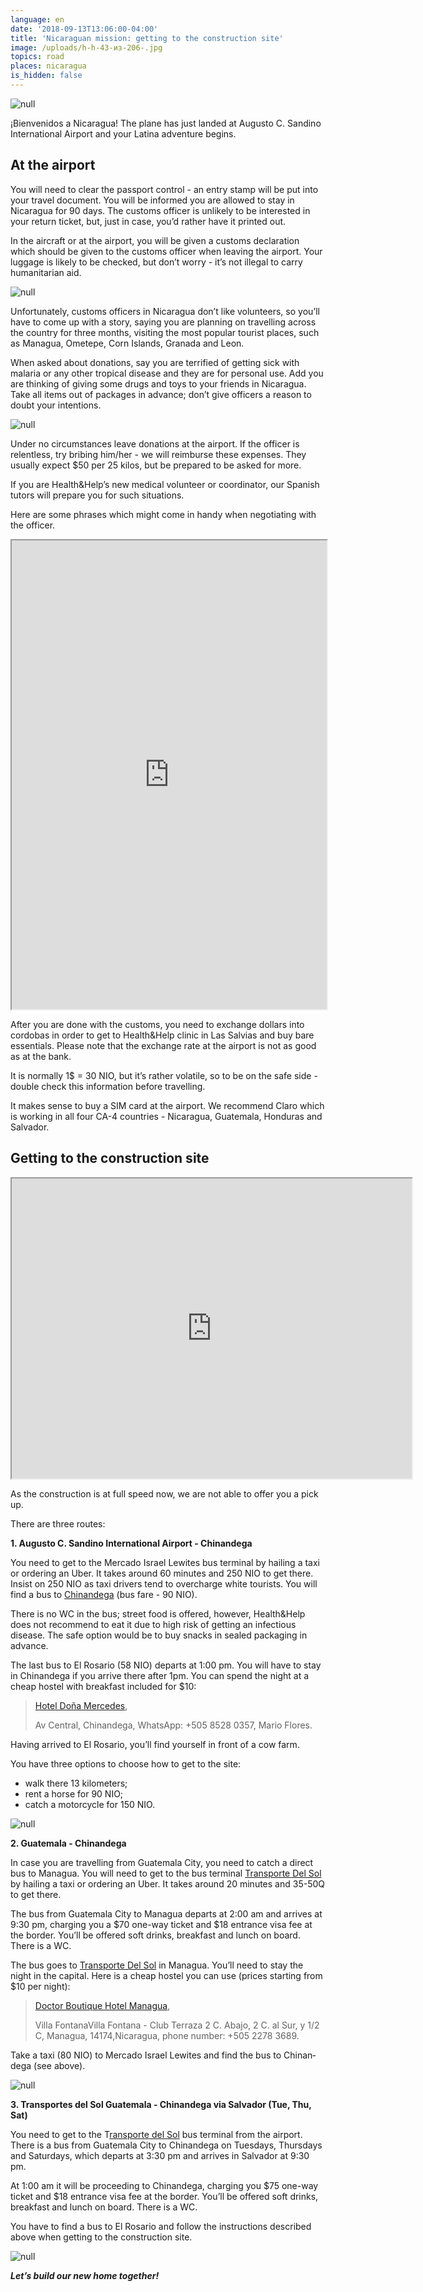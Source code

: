 ```yaml
---
language: en
date: '2018-09-13T13:06:00-04:00'
title: 'Nicaraguan mission: getting to the construction site'
image: /uploads/h-h-43-из-206-.jpg
topics: road
places: nicaragua
is_hidden: false
---
```

![null](/uploads/h-h-43-из-206-.jpg)

¡Bi­en­venidos a Nicaragua! The plane has just landed at Augusto C. Sandino International Airport and your Latina adventure begins.

## At the airport

You will need to clear the passport control - an entry stamp will be put into your travel document. You will be informed you are allowed to stay in Nicaragua for 90 days. The customs officer is unlikely to be interested in your return ticket, but, just in case, you’d rather have it printed out.

In the aircraft or at the airport, you will be given a customs declaration which should be given to the customs officer when leaving the airport. Your luggage is likely to be checked, but don’t worry - it’s not illegal to carry humanitarian aid. 

![null](/uploads/airport-amsterdam-arrival-2069.jpg)

Unfortunately, customs officers in Nicaragua don’t like volunteers, so you’ll have to come up with a story, saying you are planning on travelling across the country for three months, visiting the most popular tourist places, such as Managua, Ometepe, Corn Islands, Granada and Leon. 

When asked about donations, say you are terrified of getting sick with malaria or any other tropical disease and they are for personal use. Add you are thinking of giving some drugs and toys to your friends in Nicaragua. Take all items out of packages in advance; don’t give officers a reason to doubt your intentions.

![null](/uploads/adorable-bears-child-357309.jpg)

Under no circumstances leave donations at the airport. If the officer is relentless, try bribing him/her - we will reimburse these expenses. They usually expect $50 per 25 kilos, but be prepared to be asked for more. 

If you are Health&Help’s new medical volunteer or coordinator, our Spanish tutors will prepare you for such situations.

Here are some phrases which might come in handy when negotiating with the officer.

<iframe width= "100%" height="750px"  src="https://docs.google.com/document/d/e/2PACX-1vRkmLDNaGpYnnlhekF2M05pXugOsKUoZgGZ9qqyFpBDLmJ_pWGGtruZe08cDAstlz8TAdqJw77ey7AQ/pub?embedded=true"></iframe>

After you are done with the customs, you need to exchange dollars into cordobas in order to get to Health&Help clinic in Las Salvias and buy bare essentials. Please note that the exchange rate at the airport is not as good as at the bank. 

It is normally 1$ = 30 NIO, but it’s rather volatile, so to be on the safe side - double check this information before travelling.

It makes sense to buy a SIM card at the airport. We recommend Claro which is working in all four CA-4 countries - Nicaragua, Guatemala, Honduras and Salvador. 

## Getting to the construction site

<iframe src="https://www.google.com/maps/d/u/0/embed?mid=1jWaNMqHY0Nr1xHCKRKsjjH7Ls5UY18Jv" width="640" height="480"></iframe>

As the construction is at full speed now, we are not able to offer you a pick up.

There are three routes:

**1. Augusto C. Sandino International Airport - Chinandega**

You need to get to the Mer­cado Is­rael Le­wites bus terminal by hailing a taxi or ordering an Uber. It takes around 60 minutes and 250 NIO to get there. Insist on 250 NIO as taxi drivers tend to overcharge white tourists. You will find a bus to [Chi­nan­dega](https://www.google.com/maps/place/Chinandega,+Nicaragua/@12.6237746,-87.1383193,14z/data=!3m1!4b1!4m5!3m4!1s0x8f70f1ec32d7ec3f:0x53e0a1538f9602ec!8m2!3d12.6234202!4d-87.1272469?shorturl=1) (bus fare - 90 NIO).

There is no WC in the bus; street food is offered, however, Health&Help does not recommend to eat it due to high risk of getting an infectious disease. The safe option would be to buy snacks in sealed packaging in advance. 

The last bus to El Rosario (58 NIO) departs at 1:00 pm. You will have to stay in Chinandega if you arrive there after 1pm. You can spend the night at a cheap hostel with breakfast included for $10: 

> [Ho­tel Doña Mer­cedes](https://www.google.com/maps/place/Hotel+Do%C3%B1a+Mercedes/@12.6255029,-87.1336181,15z/data=!4m7!3m6!1s0x0:0x55b25bf184e926a7!5m1!1s2018-09-14!8m2!3d12.6255029!4d-87.1336181?shorturl=1),
>
>   Av Cen­tral, Chi­nan­dega, What­sApp: +505 8528 0357, Mario Flo­res.

Having arrived to El Rosario, you’ll find yourself in front of a cow farm.

You have three options to choose how to get to the site:

* walk there 13 kilometers;
* rent a horse for 90 NIO;
* catch a motorcycle for 150 NIO.

![null](/uploads/h-h-36-из-206-.jpg)

**2. Guatemala - Chinandega**

In case you are travelling from Guatemala City, you need to catch a direct bus to Managua. You will need to get to the bus terminal [Trans­porte Del Sol ](https://www.transportedelsol.com/contactoguatemala.html)by hailing a taxi or ordering an Uber. It takes around 20 minutes and 35-50Q to get there. 

The bus from Guatemala City to Managua departs at 2:00 am and arrives at 9:30 pm, charging you a $70 one-way ticket and $18 entrance visa fee at the border. You’ll be offered soft drinks, breakfast and lunch on board. There is a WC.

The bus goes to [Trans­porte Del Sol](https://www.google.com/maps/place/Transporte+del+Sol+Nicaragua/@12.1438283,-86.2802136,17z/data=!4m5!3m4!1s0x8f71567475db6727:0xfc64353027553e5c!8m2!3d12.144003!4d-86.2803233?hl=es&shorturl=1) in Managua. You’ll need to stay the night in the capital. Here is a cheap hostel you can use (prices starting from $10 per night):

> [Doc­tor Bou­tique Ho­tel Man­agua](https://www.google.com/maps/place/Doctor+Boutique+Hotel/@12.1014556,-86.2707853,17z/data=!3m1!4b1!4m7!3m6!1s0x8f71559afcba277f:0x8b57829658736707!5m1!1s2018-09-14!8m2!3d12.1014556!4d-86.2685966?hl=es&shorturl=1),
>
>  Villa FontanaV­illa Fontana - Club Ter­raza 2 C. Abajo, 2 C. al Sur, y 1/​​2 C, Man­agua, 14174,Nicaragua, phone number: +505 2278 3689.

Take a taxi (80 NIO) to Mer­cado Is­rael Le­wites and find the bus to Chi­nan­dega (see above).

![null](/uploads/mga2.jpg)

**3. Tran­s­portes del Sol Guatemala - Chinandega via Salvador (Tue, Thu, Sat)**

You need to get to the T[ransporte del Sol](https://www.transportedelsol.com/contactoguatemala.html) bus terminal from the airport. There is a bus from Guatemala City to Chinandega on Tuesdays, Thursdays and Saturdays, which departs at 3:30 pm and arrives in Salvador at 9:30 pm.

 At 1:00 am it will be proceeding to Chinandega, charging you $75 one-way ticket and $18 entrance visa fee at the border. You’ll be offered soft drinks, breakfast and lunch on board. There is a WC.

You have to find a bus to El Rosario and follow the instructions described above when getting to the construction site. 

![null](/uploads/h-h-148-из-206-.jpg)

**_Let’s build our new home together!_**

